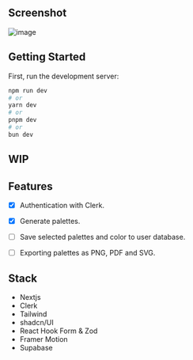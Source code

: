 
## Screenshot
![image](https://github.com/pom-pom27/coolors/assets/40870452/8f139d06-1db3-430e-a28d-e2cc096e4410)

## Getting Started

First, run the development server:

```bash
npm run dev
# or
yarn dev
# or
pnpm dev
# or
bun dev
```

## WIP

## Features
- [x] Authentication with Clerk.
- [x] Generate palettes.
- [ ] Save selected palettes and color to user database.
- [ ] Exporting palettes as PNG, PDF and SVG.


## Stack
- Nextjs
- Clerk
- Tailwind
- shadcn/UI
- React Hook Form & Zod
- Framer Motion
- Supabase



